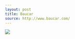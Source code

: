 ```yaml
---
layout: post
title: Baucar
source: http://www.baucar.com/
---
```


<img src="{{ site.baseurl }}//img/statap_img/baucar.png">
